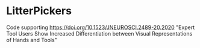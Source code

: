 # LitterPickers
Code supporting https://doi.org/10.1523/JNEUROSCI.2489-20.2020 "Expert Tool Users Show Increased Differentiation between Visual Representations of Hands and Tools"
